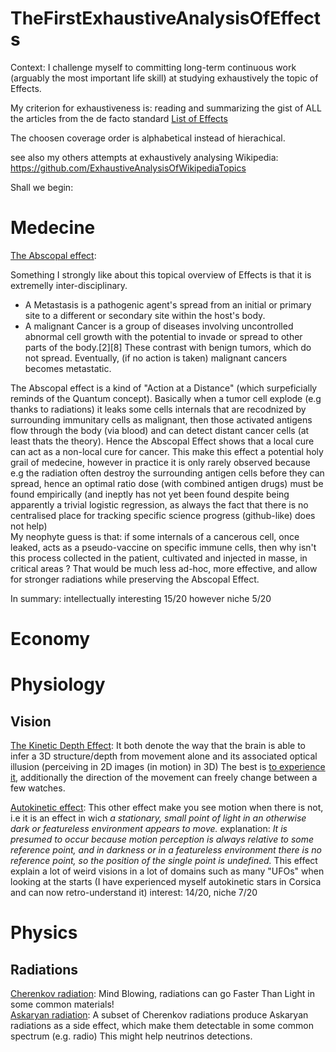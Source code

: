 # TheFirstExhaustiveAnalysisOfEffects

Context: I challenge myself to committing long-term continuous work (arguably the most important life skill) at studying exhaustively the topic of Effects.

My criterion for exhaustiveness is: reading and summarizing the gist of ALL the articles from the de facto standard [List of Effects](https://en.wikipedia.org/wiki/List_of_effects)

The choosen coverage order is alphabetical instead of hierachical.

see also my others attempts at exhaustively analysing Wikipedia: https://github.com/ExhaustiveAnalysisOfWikipediaTopics

Shall we begin:

# Medecine

[The Abscopal effect](https://en.wikipedia.org/wiki/Abscopal_effect):

Something I strongly like about this topical overview of Effects is that it is extremelly inter-disciplinary.
  * A Metastasis is a pathogenic agent's spread from an initial or primary site to a different or secondary site within the host's body.
  * A malignant Cancer is a group of diseases involving uncontrolled abnormal cell growth with the potential to invade or spread to other parts of the body.[2][8] These contrast with benign tumors, which do not spread.
 Eventually, (if no action is taken) malignant cancers becomes metastatic.
 
 The Abscopal effect is a kind of "Action at a Distance" (which surpeficially reminds of the Quantum concept). Basically when a tumor cell explode (e.g thanks to radiations) it leaks some cells internals that are recodnized by surrounding immunitary cells as malignant, then those activated antigens flow through the body (via blood) and can detect distant cancer cells (at least thats the theory). Hence the Abscopal Effect shows that a local cure can act as a non-local cure for cancer. This make this effect a potential holy grail of medecine, however in practice it is only rarely observed because e.g the radiation often destroy the surrounding antigen cells before they can spread, hence an optimal ratio dose (with combined antigen drugs) must be found empirically (and ineptly has not yet been found despite being apparently a trivial logistic regression, as always the fact that there is no centralised place for tracking specific science progress (github-like) does not help) <br />My neophyte guess is that: if some internals of a cancerous cell, once leaked, acts as a pseudo-vaccine on specific immune cells, then why isn't this process collected in the patient, cultivated and injected in masse, in critical areas ? That would be much less ad-hoc, more effective, and allow for stronger radiations while preserving the Abscopal Effect.

In summary: intellectually interesting 15/20 however niche 5/20

# Economy

# Physiology
## Vision

[The Kinetic Depth Effect](https://en.wikipedia.org/wiki/Kinetic_depth_effect):
It both denote the way that the brain is able to infer a 3D structure/depth from movement alone and its associated optical illusion (perceiving in 2D images (in motion) in 3D)
The best is [to experience it](https://en.wikipedia.org/wiki/Kinetic_depth_effect), additionally the direction of the movement can freely change between a few watches.

[Autokinetic effect](https://en.wikipedia.org/wiki/Autokinetic_effect):
This other effect make you see motion when there is not, i.e it is an effect in wich *a stationary, small point of light in an otherwise dark or featureless environment appears to move.*
explanation: *It is presumed to occur because motion perception is always relative to some reference point, and in darkness or in a featureless environment there is no reference point, so the position of the single point is undefined.*
This effect explain a lot of weird visions in a lot of domains such as many "UFOs" when looking at the starts (I have experienced myself autokinetic stars in Corsica and can now retro-understand it)
interest: 14/20, niche 7/20

# Physics
## Radiations
[Cherenkov radiation](https://en.wikipedia.org/wiki/Cherenkov_radiation): 
Mind Blowing, radiations can go Faster Than Light in some common materials! <br/>
[Askaryan radiation](https://en.wikipedia.org/wiki/Askaryan_radiation):
A subset of Cherenkov radiations produce Askaryan radiations as a side effect, which make them detectable in some common spectrum (e.g. radio)
This might help neutrinos detections.







